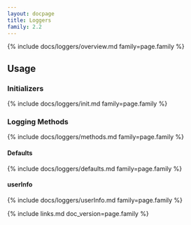 ```yaml
---
layout: docpage
title: Loggers
family: 2.2
---
```


{% include docs/loggers/overview.md family=page.family %}


## Usage

### Initializers

{% include docs/loggers/init.md family=page.family %}


### Logging Methods

{% include docs/loggers/methods.md family=page.family %}

#### Defaults

{% include docs/loggers/defaults.md family=page.family %}

#### userInfo

{% include docs/loggers/userInfo.md family=page.family %}


{% include links.md doc_version=page.family %}

